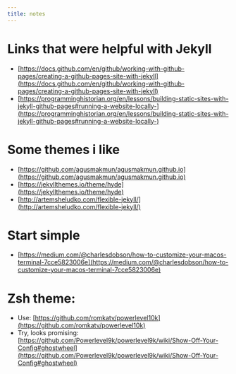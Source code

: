 ```yaml
---
title: notes
---
```


# Links that were helpful with Jekyll
* [https://docs.github.com/en/github/working-with-github-pages/creating-a-github-pages-site-with-jekyll](https://docs.github.com/en/github/working-with-github-pages/creating-a-github-pages-site-with-jekyll)
* [https://programminghistorian.org/en/lessons/building-static-sites-with-jekyll-github-pages#running-a-website-locally-](https://programminghistorian.org/en/lessons/building-static-sites-with-jekyll-github-pages#running-a-website-locally-)

# Some themes i like
* [https://github.com/agusmakmun/agusmakmun.github.io](https://github.com/agusmakmun/agusmakmun.github.io)
* [https://jekyllthemes.io/theme/hyde](https://jekyllthemes.io/theme/hyde)
* [http://artemsheludko.com/flexible-jekyll/](http://artemsheludko.com/flexible-jekyll/)

# Start simple
* [https://medium.com/@charlesdobson/how-to-customize-your-macos-terminal-7cce5823006e](https://medium.com/@charlesdobson/how-to-customize-your-macos-terminal-7cce5823006e)

# Zsh theme:
* Use: [https://github.com/romkatv/powerlevel10k](https://github.com/romkatv/powerlevel10k)
* Try, looks promising: [https://github.com/Powerlevel9k/powerlevel9k/wiki/Show-Off-Your-Config#ghostwheel](https://github.com/Powerlevel9k/powerlevel9k/wiki/Show-Off-Your-Config#ghostwheel)
